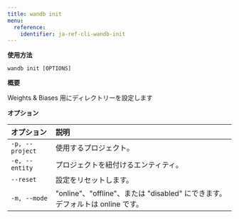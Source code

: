 ```yaml
---
title: wandb init
menu:
  reference:
    identifier: ja-ref-cli-wandb-init
---
```


**使用方法**

`wandb init [OPTIONS]`

**概要**

Weights & Biases 用にディレクトリーを設定します

**オプション**

| **オプション** | **説明** |
| :--- | :--- |
| `-p, --project` | 使用するプロジェクト。 |
| `-e, --entity` | プロジェクトを紐付けるエンティティ。 |
| `--reset` | 設定をリセットします。 |
| `-m, --mode` | "online"、"offline"、または "disabled" にできます。デフォルトは online です。 |